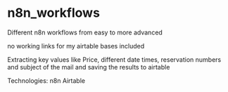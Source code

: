 # n8n_workflows
Different n8n workflows from easy to more advanced

no working links for my airtable bases included

Extracting key values like Price, different date times, reservation numbers and subject of the mail and saving the results to airtable

Technologies:
n8n
Airtable

